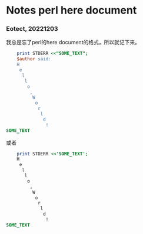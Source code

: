 # Notes perl here document

### Eotect, 20221203

我总是忘了perl的here document的格式，所以就记下来。

```perl
	print STDERR <<"SOME_TEXT";
	$author said:
	H
	 e
	  l
	   l
	    o
		 ,
		  W
		   o
		    r
			 l
			  d
			   !
SOME_TEXT
```

或者

```perl
	print STDERR <<'SOME_TEXT';
	H
	 e
	  l
	   l
	    o
		 ,
		  W
		   o
		    r
			 l
			  d
			   !
SOME_TEXT
```
